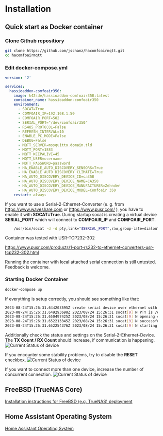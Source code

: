 # Installation

## Quick start as Docker container

### Clone Github repositiory

```bash
git clone https://github.com/jschanz/hacomfoairmqtt.git
cd hacomfoairmqtt
``````

### Edit docker-compose.yml

```yaml
version: '2'

services:    
  hassioaddon-comfoair350:
    image: k42sde/hassioaddon-comfoair350:latest
    container_name: hassioaddon-comfoair350
    environment:
      - SOCAT=True
      - COMFOAIR_IP=192.168.1.50
      - COMFOAIR_PORT=502
      - SERIAL_PORT="/dev/comfoair350"
      - RS485_PROTOCOL=False
      - REFRESH_INTERVAL=10
      - ENABLE_PC_MODE=False
      - DEBUG=False
      - MQTT_SERVER=mosquitto.domain.tld
      - MQTT_PORT=1883
      - MQTT_KEEPALIVE=45
      - MQTT_USER=username
      - MQTT_PASSWORD=password
      - HA_ENABLE_AUTO_DISCOVERY_SENSORS=True
      - HA_ENABLE_AUTO_DISCOVERY_CLIMATE=True
      - HA_AUTO_DISCOVERY_DEVICE_ID=ca350
      - HA_AUTO_DISCOVERY_DEVICE_NAME=CA350
      - HA_AUTO_DISCOVERY_DEVICE_MANUFACTURER=Zehnder
      - HA_AUTO_DISCOVERY_DEVICE_MODEL=Comfoair 350
    restart: always
```

If you want to use a Serial-2-Ethernet-Converter (e. g. from <https://www.waveshare.com> or <https://www.pusr.com/> ), you have to enable it with __SOCAT=True__. During startup socat is creating a virtual device __SERIAL_PORT__ which will connect to __COMFOAIR_IP__ and __COMFOAIR_PORT__. 

```bash
    /usr/bin/socat -d -d pty,link="$SERIAL_PORT",raw,group-late=dialout,mode=660 tcp:"$COMFOAIR_IP":"$COMFOAIR_PORT" &
```

Container was tested with USR-TCP232-302

<https://www.pusr.com/products/1-port-rs232-to-ethernet-converters-usr-tcp232-302.html>

Running the container with local attached serial connection is still untested. Feedback is welcome.

### Starting Docker Container

```bash
docker-compose up
```

If everything is setup correctly, you should see something like that:

```bash
2023-08-24T15:26:31.644203595Z create serial device over ethernet with socat for ip 192.168.1.50:502
2023-08-24T15:26:31.649293698Z 2023/08/24 15:26:31 socat[9] N PTY is /dev/pts/0
2023-08-24T15:26:31.650497425Z 2023/08/24 15:26:31 socat[9] N opening connection to AF=2 192.168.1.50:502
2023-08-24T15:26:31.652213345Z 2023/08/24 15:26:31 socat[9] N successfully connected from local address AF=2 172.31.59.2:46566
2023-08-24T15:26:31.652254376Z 2023/08/24 15:26:31 socat[9] N starting data transfer loop with FDs [5,5] and [7,7]
```

Additionally check the status and settings on the Serial-2-Ethernet-Device. The __TX Count / RX Count__ should increase, if communication is happening.
![Current Status of device](docs/iot-01.png)

If you encounter some stability problems, try to disable the __RESET__ checkbox.
![Current Status of device](docs/iot-02.png)

If you want to connect more than one device, increase the number of concurrent connection.
![Current Status of device](docs/iot-03.png)

## FreeBSD (TrueNAS Core)

[Installation instructions for FreeBSD (e.g. TrueNAS) deployment](https://github.com/adorobis/hacomfoairmqtt/wiki/FreeBSD-(TrueNAS-Core))

## Home Assistant Operating System

[Home Assistant Operating System](https://github.com/adorobis/hacomfoairmqtt/wiki/Home-Assistant-Operating-System)
